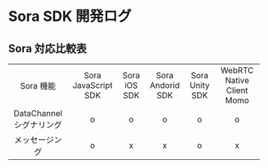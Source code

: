 # Sora SDK 開発ログ



## Sora 対応比較表

|  |  |  |  |  |  |
| :-: | :-: | :-: | :-: | :-: | :-: |
| Sora 機能 | Sora JavaScript SDK | Sora iOS SDK | Sora Andorid SDK | Sora Unity SDK | WebRTC Native Client Momo |
| DataChannel シグナリング | o | o | o | o | o |
| メッセージング | o | x | x | o | x |
